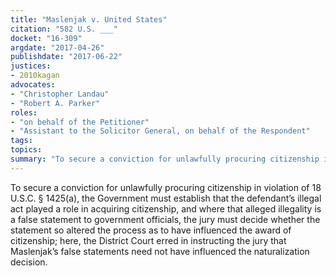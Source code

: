 ```yaml
---
title: "Maslenjak v. United States"
citation: "582 U.S. ___"
docket: "16-309"
argdate: "2017-04-26"
publishdate: "2017-06-22"
justices:
- 2010kagan
advocates:
- "Christopher Landau"
- "Robert A. Parker"
roles:
- "on behalf of the Petitioner"
- "Assistant to the Solicitor General, on behalf of the Respondent"
tags:
topics:
summary: "To secure a conviction for unlawfully procuring citizenship in violation of 18 U.S.C. § 1425(a), the Government must establish that the defendant’s illegal act played a role in acquiring citizenship, and where that alleged illegality is a false statement to government officials, the jury must decide whether the statement so altered the process as to have influenced the award of citizenship; here, the District Court erred in instructing the jury that Maslenjak’s false statements need not have influenced the naturalization decision."
---
```

To secure a conviction for unlawfully procuring citizenship in violation of 18 U.S.C. § 1425(a), the Government must establish that the defendant’s illegal act played a role in acquiring citizenship, and where that alleged illegality is a false statement to government officials, the jury must decide whether the statement so altered the process as to have influenced the award of citizenship; here, the District Court erred in instructing the jury that Maslenjak’s false statements need not have influenced the naturalization decision.

